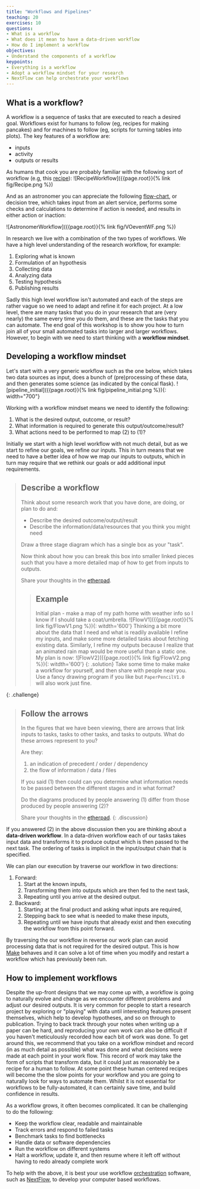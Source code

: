 ```yaml
---
title: "Workflows and Pipelines"
teaching: 20
exercises: 10
questions:
- What is a workflow
- What does it mean to have a data-driven workflow
- How do I implement a workflow
objectives:
- Understand the components of a workflow
keypoints:
- Everything is a workflow
- Adopt a workflow mindset for your research
- NextFlow can help orchestrate your workflows
---
```


## What is a workflow?
A workflow is a sequence of tasks that are executed to reach a desired goal.
Workflows exist for humans to follow (eg, recipes for making pancakes) and for machines to follow (eg, scripts for turning tables into plots).
The key features of a workflow are:
- inputs
- activity
- outputs or results

As humans that cook you are probably familiar with the following sort of workflow (e.g, this [recipe](https://vivashop.org.uk/products/winter-wonderland-recipe-guide)):
![RecipeWorkflow]({{page.root}}{% link fig/Recipe.png %})

And as an astronomer you can appreciate the following [flow-chart](https://ui.adsabs.harvard.edu/abs/2019PASA...36...46H/abstract), or decision tree, which takes input from an alert service, performs some checks and calculations to determine if action is needed, and results in either action or inaction:

![AstronomerWorkflow]({{page.root}}{% link fig/VOeventWF.png %})

In research we live with a combination of the two types of workflows.
We have a high level understanding of the research workflow, for example:
1. Exploring what is known
2. Formulation of an hypothesis
3. Collecting data
4. Analyzing data
5. Testing hypothesis
6. Publishing results

Sadly this high level workflow isn't automated and each of the steps are rather vague so we need to adapt and refine it for each project.
At a low level, there are many tasks that you do in your research that are (very nearly) the same every time you do them, and these are the tasks that you can automate.
The end goal of this workshop is to show you how to turn join all of your small automated tasks into larger and larger workflows.
However, to begin with we need to start thinking with a **workflow mindset**.

## Developing a workflow mindset
Let's start with a very generic workflow such as the one below, which takes two data sources as input, does a bunch of (pre)processing of these data, and then generates some science (as indicated by the conical flask).
![pipeline_initial]({{page.root}}{% link fig/pipeline_initial.png %}){: width="700"}

Working with a workflow mindset means we need to identify the following:
1. What is the desired output, outcome, or result?
2. What information is required to generate this output/outcome/result?
3. What actions need to be performed to map (2) to (1)?

Initially we start with a high level workflow with not much detail, but as we start to refine our goals, we refine our inputs.
This in turn means that we need to have a better idea of how we map our inputs to outputs, which in turn may require that we rethink our goals or add additional input requirements.

> ## Describe a workflow
> Think about some research work that you have done, are doing, or plan to do and:
> - Describe the desired outcome/output/result
> - Describe the information/data/resources that you think you might need
>
> Draw a three stage diagram which has a single box as your "task".
>
> Now think about how you can break this box into smaller linked pieces such that you have a more detailed map of how to get from inputs to outputs.
>
> Share your thoughts in the [etherpad](https://pad.carpentries.org/ADACS_NextFlow).
> > ## Example
> > Initial plan - make a map of my path home with weather info so I know if I should take a coat/umbrella.
> > ![FlowV1]({{page.root}}{% link fig/FlowV1.png %}){: witdth='600'}
> > Thinking a bit more about the data that I need and what is readily available I refine my inputs, and make some more detailed tasks about fetching existing data.
> > Similarly, I refine my outputs because I realize that an animated rain map would be more useful than a static one.
> > My plan is now:
> > ![FlowV2]({{page.root}}{% link fig/FlowV2.png %}){: witdth='600'}
> {: .solution}
> Take some time to make make a workflow for yourself, and then share with people near you.
> Use a fancy drawing program if you like but `PaperPencilV1.0` will also work just fine.
>
{: .challenge}

> ## Follow the arrows
> In the figures that we have been viewing, there are arrows that link inputs to tasks, tasks to other tasks, and tasks to outputs.
> What do these arrows represent to you?
>
> Are they:
> 1. an indication of precedent / order / dependency
> 2. the flow of information / data / files
>
> If you said (1) then could can you determine what information needs to be passed between the different stages and in what format?
>
> Do the diagrams produced by people answering (1) differ from those produced by people answering (2)?
>
> Share your thoughts in the [etherpad](https://pad.carpentries.org/ADACS_NextFlow).
{: .discussion}

If you answered (2) in the above discussion then you are thinking about a **data-driven workflow**.
In a data-driven workflow each of our tasks takes input data and transforms it to produce output which is then passed to the next task.
The ordering of tasks is implicit in the input/output chain that is specified.

We can plan our execution by traverse our workflow in two directions:
1. Forward:
   1. Start at the known inputs,
   2. Transforming them into outputs which are then fed to the next task,
   3. Repeating until you arrive at the desired output.
2. Backward:
   1.  Starting at the final product and asking what inputs are required,
   2.  Stepping back to see what is needed to make these inputs,
   3.  Repeating until we have inputs that already exist and then executing the workflow from this point forward.

By traversing the our workflow in reverse our work plan can avoid processing data that is not required for the desired output.
This is how [Make](https://www.gnu.org/software/make/) behaves and it can solve a lot of time when you modify and restart a workflow which has previously been run.

## How to implement workflows
Despite the up-front designs that we may come up with, a workflow is going to naturally evolve and change as we encounter different problems and adjust our desired outputs.
It is very common for people to start a research project by exploring or "playing" with data until interesting features present themselves, which help to develop hypotheses, and so on through to publication.
Trying to back track through your notes when writing up a paper can be hard, and reproducing your own work can also be difficult if you haven't meticulously recorded how each bit of work was done.
To get around this, we recommend that you take on a workflow mindset and record (in as much detail as possible) what was done and what decisions were made at each point in your work flow.
This record of work may take the form of scripts that transform data, but it could just as reasonably be a recipe for a human to follow.
At some point these human centered recipes will become the the slow points for your workflow and you are going to naturally look for ways to automate them.
Whilst it is not essential for workflows to be fully-automated, it can certainly save time, and build confidence in results.

As a workflow grows, it often becomes complicated. It can be challenging to do the following:
- Keep the workflow clear, readable and maintainable
- Track errors and respond to failed tasks
- Benchmark tasks to find bottlenecks
- Handle data or software dependencies
- Run the workflow on different systems
- Halt a workflow, update it, and then resume where it left off without having to redo already complete work

To help with the above, it is best your use workflow [orchestration](https://en.wikipedia.org/wiki/Orchestration_(computing)) software, such as [NextFlow](https://nextflow.io/), to develop your computer based workflows.
